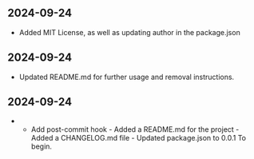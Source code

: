 ## 2024-09-24

- Added MIT License, as well as updating author in the package.json

## 2024-09-24

- Updated README.md for further usage and removal instructions.

## 2024-09-24

- - Add post-commit hook - Added a README.md for the project - Added a CHANGELOG.md file - Updated package.json to 0.0.1 To begin.

